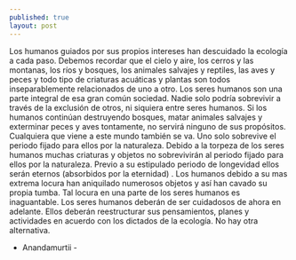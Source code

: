 ```yaml
---
published: true
layout: post
---
```




Los humanos guiados por sus propios intereses han descuidado la ecología a cada paso. Debemos recordar que el cielo y aire, los cerros y las montanas, los ríos y bosques, los animales salvajes y reptiles, las aves y peces y todo tipo de criaturas acuáticas y plantas son todos inseparablemente relacionados de uno a otro. Los seres humanos son una parte integral de esa gran común sociedad. Nadie solo podría sobrevivir a través de la exclusión de otros, ni siquiera entre seres humanos. Si los humanos continúan destruyendo bosques, matar animales salvajes y exterminar peces y aves tontamente, no servirá ninguno de sus propósitos. Cualquiera que viene a este mundo también se va. Uno solo sobrevive el periodo fijado para ellos por la naturaleza. Debido a la torpeza de los seres humanos muchas criaturas y objetos no sobrevivirán al periodo fijado para ellos por la naturaleza. Previo a su estipulado periodo de longevidad ellos serán eternos (absorbidos por la eternidad) . Los humanos debido a su mas extrema locura han aniquilado numerosos objetos y así han cavado su propia tumba. Tal locura en una parte de los seres humanos es inaguantable. Los seres humanos deberán de ser cuidadosos de ahora en adelante. Ellos deberán reestructurar sus pensamientos, planes y actividades en acuerdo con los dictados de la ecología. No hay otra alternativa.
- Anandamurtii -